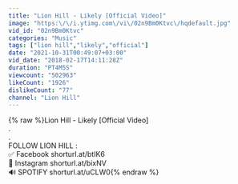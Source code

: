 ```yaml
---
title: "Lion Hill - Likely [Official Video]"
image: "https:\/\/i.ytimg.com\/vi\/02n9Bm0Ktvc\/hqdefault.jpg"
vid_id: "02n9Bm0Ktvc"
categories: "Music"
tags: ["lion hill","likely","official"]
date: "2021-10-31T00:49:07+03:00"
vid_date: "2018-02-17T14:11:28Z"
duration: "PT4M5S"
viewcount: "502963"
likeCount: "1926"
dislikeCount: "77"
channel: "Lion Hill"
---
```

{% raw %}Lion Hill - Likely [Official Video]<br />.<br />.<br />FOLLOW LION HILL : <br />✅ Facebook shorturl.at/btIK6<br />🌟 Instagram shorturl.at/bixNV<br />🔊 SPOTIFY shorturl.at/uCLW0{% endraw %}
